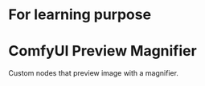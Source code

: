 # For learning purpose

# ComfyUI Preview Magnifier
Custom nodes that preview image with a magnifier. 
